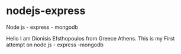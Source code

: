 # nodejs-express
Node js - express - mongodb

Hello I am Dionisis Efsthopoulos from Greece Athens.
This is my First attempt on node js - express -mongodb
